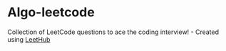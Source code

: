 # Algo-leetcode
Collection of LeetCode questions to ace the coding interview! - Created using [LeetHub](https://github.com/QasimWani/LeetHub)
